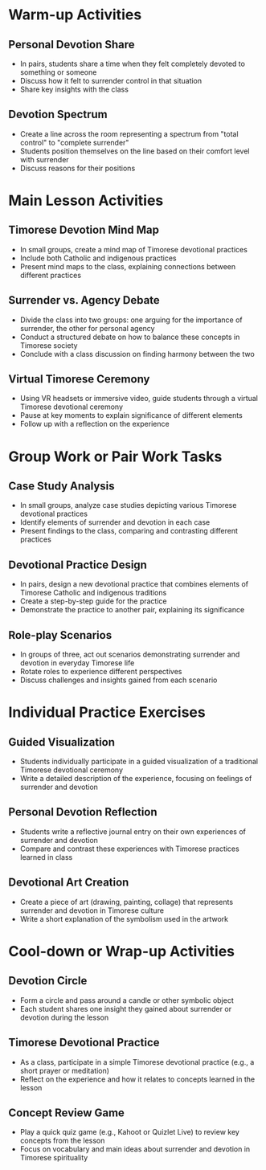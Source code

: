 # Warm-up Activities

## Personal Devotion Share
- In pairs, students share a time when they felt completely devoted to something or someone
- Discuss how it felt to surrender control in that situation
- Share key insights with the class

## Devotion Spectrum
- Create a line across the room representing a spectrum from "total control" to "complete surrender"
- Students position themselves on the line based on their comfort level with surrender
- Discuss reasons for their positions

# Main Lesson Activities

## Timorese Devotion Mind Map
- In small groups, create a mind map of Timorese devotional practices
- Include both Catholic and indigenous practices
- Present mind maps to the class, explaining connections between different practices

## Surrender vs. Agency Debate
- Divide the class into two groups: one arguing for the importance of surrender, the other for personal agency
- Conduct a structured debate on how to balance these concepts in Timorese society
- Conclude with a class discussion on finding harmony between the two

## Virtual Timorese Ceremony
- Using VR headsets or immersive video, guide students through a virtual Timorese devotional ceremony
- Pause at key moments to explain significance of different elements
- Follow up with a reflection on the experience

# Group Work or Pair Work Tasks

## Case Study Analysis
- In small groups, analyze case studies depicting various Timorese devotional practices
- Identify elements of surrender and devotion in each case
- Present findings to the class, comparing and contrasting different practices

## Devotional Practice Design
- In pairs, design a new devotional practice that combines elements of Timorese Catholic and indigenous traditions
- Create a step-by-step guide for the practice
- Demonstrate the practice to another pair, explaining its significance

## Role-play Scenarios
- In groups of three, act out scenarios demonstrating surrender and devotion in everyday Timorese life
- Rotate roles to experience different perspectives
- Discuss challenges and insights gained from each scenario

# Individual Practice Exercises

## Guided Visualization
- Students individually participate in a guided visualization of a traditional Timorese devotional ceremony
- Write a detailed description of the experience, focusing on feelings of surrender and devotion

## Personal Devotion Reflection
- Students write a reflective journal entry on their own experiences of surrender and devotion
- Compare and contrast these experiences with Timorese practices learned in class

## Devotional Art Creation
- Create a piece of art (drawing, painting, collage) that represents surrender and devotion in Timorese culture
- Write a short explanation of the symbolism used in the artwork

# Cool-down or Wrap-up Activities

## Devotion Circle
- Form a circle and pass around a candle or other symbolic object
- Each student shares one insight they gained about surrender or devotion during the lesson

## Timorese Devotional Practice
- As a class, participate in a simple Timorese devotional practice (e.g., a short prayer or meditation)
- Reflect on the experience and how it relates to concepts learned in the lesson

## Concept Review Game
- Play a quick quiz game (e.g., Kahoot or Quizlet Live) to review key concepts from the lesson
- Focus on vocabulary and main ideas about surrender and devotion in Timorese spirituality